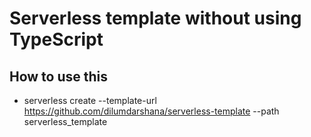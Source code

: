 # Serverless template without using TypeScript

## How to use this
 - serverless create --template-url https://github.com/dilumdarshana/serverless-template --path serverless_template